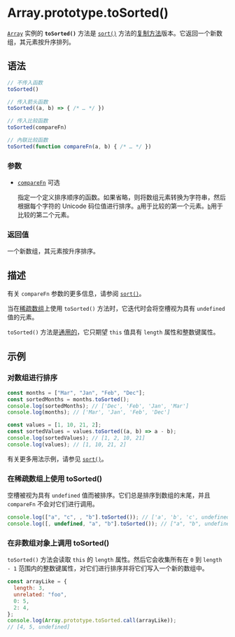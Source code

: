 # Array.prototype.toSorted()

[`Array`](https://developer.mozilla.org/zh-CN/docs/Web/JavaScript/Reference/Global_Objects/Array) 实例的 **`toSorted()`** 方法是 [`sort()`](https://developer.mozilla.org/zh-CN/docs/Web/JavaScript/Reference/Global_Objects/Array/sort) 方法的[复制方法](https://developer.mozilla.org/zh-CN/docs/Web/JavaScript/Reference/Global_Objects/Array#复制方法和修改方法)版本。它返回一个新数组，其元素按升序排列。

## 语法

```js
// 不传入函数
toSorted()

// 传入箭头函数
toSorted((a, b) => { /* … */ })

// 传入比较函数
toSorted(compareFn)

// 內联比较函数
toSorted(function compareFn(a, b) { /* … */ })
```

### 参数

- [`compareFn`](https://developer.mozilla.org/zh-CN/docs/Web/JavaScript/Reference/Global_Objects/Array/toSorted#comparefn) 可选

    指定一个定义排序顺序的函数。如果省略，则将数组元素转换为字符串，然后根据每个字符的 Unicode 码位值进行排序。[`a`](https://developer.mozilla.org/zh-CN/docs/Web/JavaScript/Reference/Global_Objects/Array/toSorted#a)用于比较的第一个元素。[`b`](https://developer.mozilla.org/zh-CN/docs/Web/JavaScript/Reference/Global_Objects/Array/toSorted#b)用于比较的第二个元素。

### 返回值

一个新数组，其元素按升序排序。

## 描述

有关 `compareFn` 参数的更多信息，请参阅 [`sort()`](https://developer.mozilla.org/zh-CN/docs/Web/JavaScript/Reference/Global_Objects/Array/sort)。

当在[稀疏数组](https://developer.mozilla.org/zh-CN/docs/Web/JavaScript/Guide/Indexed_collections#稀疏数组)上使用 `toSorted()` 方法时，它迭代时会将空槽视为具有 `undefined` 值的元素。

`toSorted()` 方法是[通用的](https://developer.mozilla.org/zh-CN/docs/Web/JavaScript/Reference/Global_Objects/Array#通用数组方法)，它只期望 `this` 值具有 `length` 属性和整数键属性。

## 示例

### 对数组进行排序

```js
const months = ["Mar", "Jan", "Feb", "Dec"];
const sortedMonths = months.toSorted();
console.log(sortedMonths); // ['Dec', 'Feb', 'Jan', 'Mar']
console.log(months); // ['Mar', 'Jan', 'Feb', 'Dec']

const values = [1, 10, 21, 2];
const sortedValues = values.toSorted((a, b) => a - b);
console.log(sortedValues); // [1, 2, 10, 21]
console.log(values); // [1, 10, 21, 2]
```

有关更多用法示例，请参见 [`sort()`](https://developer.mozilla.org/zh-CN/docs/Web/JavaScript/Reference/Global_Objects/Array/sort)。

### 在稀疏数组上使用 toSorted()

空槽被视为具有 `undefined` 值而被排序。它们总是排序到数组的末尾，并且 `compareFn` 不会对它们进行调用。

```js
console.log(["a", "c", , "b"].toSorted()); // ['a', 'b', 'c', undefined]
console.log([, undefined, "a", "b"].toSorted()); // ["a", "b", undefined, undefined]
```

### 在非数组对象上调用 toSorted()

`toSorted()` 方法会读取 `this` 的 `length` 属性。然后它会收集所有在 `0` 到 `length - 1` 范围内的整数键属性，对它们进行排序并将它们写入一个新的数组中。

```js
const arrayLike = {
  length: 3,
  unrelated: "foo",
  0: 5,
  2: 4,
};
console.log(Array.prototype.toSorted.call(arrayLike));
// [4, 5, undefined]
```